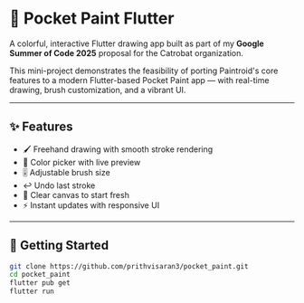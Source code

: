 # 🎨 Pocket Paint Flutter

A colorful, interactive Flutter drawing app built as part of my **Google Summer of Code 2025** proposal for the Catrobat organization.

This mini-project demonstrates the feasibility of porting Paintroid's core features to a modern Flutter-based Pocket Paint app — with real-time drawing, brush customization, and a vibrant UI.

---

## ✨ Features

- 🖌️ Freehand drawing with smooth stroke rendering  
- 🌈 Color picker with live preview  
- 🎚️ Adjustable brush size  
- ↩️ Undo last stroke  
- 🧽 Clear canvas to start fresh  
- ⚡ Instant updates with responsive UI  

---

## 🚀 Getting Started

```bash
git clone https://github.com/prithvisaran3/pocket_paint.git
cd pocket_paint
flutter pub get
flutter run
